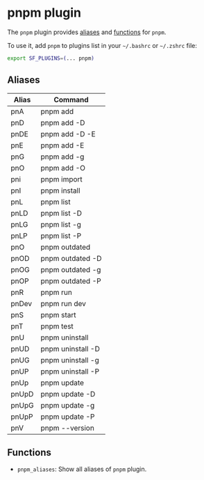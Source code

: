 # pnpm plugin

The `pnpm` plugin provides [aliases](#aliases) and [functions](#functions) for `pnpm`.

To use it, add `pnpm` to plugins list in your `~/.bashrc` or `~/.zshrc` file:

```sh
export SF_PLUGINS=(... pnpm)
```

## Aliases

| Alias | Command           |
| ----- | ----------------- |
| pnA   | pnpm add          |
| pnD   | pnpm add -D       |
| pnDE  | pnpm add -D -E    |
| pnE   | pnpm add -E       |
| pnG   | pnpm add -g       |
| pnO   | pnpm add -O       |
| pni   | pnpm import       |
| pnI   | pnpm install      |
| pnL   | pnpm list         |
| pnLD  | pnpm list -D      |
| pnLG  | pnpm list -g      |
| pnLP  | pnpm list -P      |
| pnO   | pnpm outdated     |
| pnOD  | pnpm outdated -D  |
| pnOG  | pnpm outdated -g  |
| pnOP  | pnpm outdated -P  |
| pnR   | pnpm run          |
| pnDev | pnpm run dev      |
| pnS   | pnpm start        |
| pnT   | pnpm test         |
| pnU   | pnpm uninstall    |
| pnUD  | pnpm uninstall -D |
| pnUG  | pnpm uninstall -g |
| pnUP  | pnpm uninstall -P |
| pnUp  | pnpm update       |
| pnUpD | pnpm update -D    |
| pnUpG | pnpm update -g    |
| pnUpP | pnpm update -P    |
| pnV   | pnpm --version    |

## Functions

- `pnpm_aliases`: Show all aliases of `pnpm` plugin.
